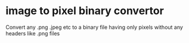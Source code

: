 # image to pixel binary convertor
Convert any .png .jpeg etc to a binary file having only pixels without any headers like .png files
